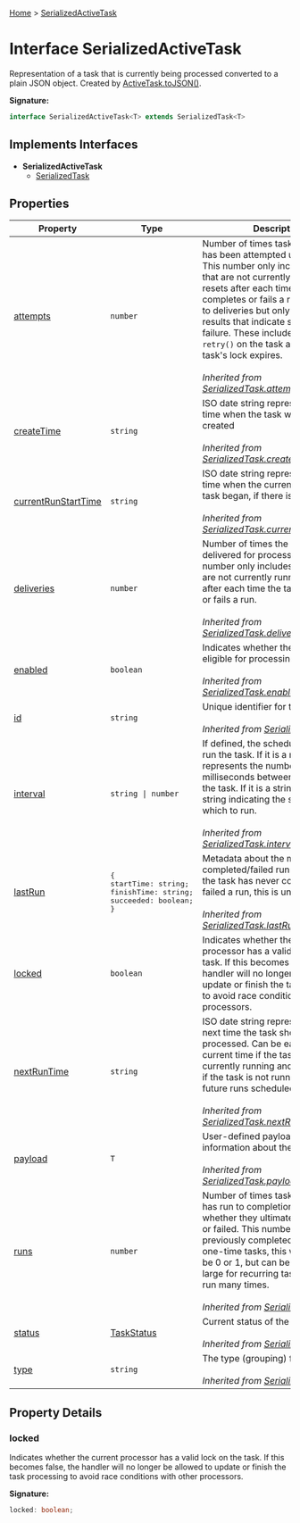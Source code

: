 [Home](../index.md) &gt; [SerializedActiveTask](./serializedactivetask.md)

# Interface SerializedActiveTask

Representation of a task that is currently being processed converted to a plain JSON object. Created by [ActiveTask.toJSON()](./activetask.md#toJSON-method)<!-- -->.

<b>Signature:</b>

```typescript
interface SerializedActiveTask<T> extends SerializedTask<T> 
```

## Implements Interfaces

- <b>SerializedActiveTask</b>
    - [SerializedTask](./serializedtask.md)

## Properties

|  Property | Type | Description |
|  --- | --- | --- |
|  [attempts](./serializedtask.md#attempts-property) | `number` | Number of times task processing has been attempted unsuccessfully. This number only includes attempts that are not currently running and resets after each time the task completes or fails a run. It is similar to deliveries but only increments for results that indicate some sort of failure. These include calling `retry()` on the task and when the task's lock expires.<br><br><i>Inherited from [SerializedTask.attempts](./serializedtask.md#attempts-property)</i> |
|  [createTime](./serializedtask.md#createTime-property) | `string` | ISO date string representing the time when the task was first created<br><br><i>Inherited from [SerializedTask.createTime](./serializedtask.md#createTime-property)</i> |
|  [currentRunStartTime](./serializedtask.md#currentRunStartTime-property) | `string` | ISO date string representing the time when the current run of the task began, if there is a current run.<br><br><i>Inherited from [SerializedTask.currentRunStartTime](./serializedtask.md#currentRunStartTime-property)</i> |
|  [deliveries](./serializedtask.md#deliveries-property) | `number` | Number of times the task has been delivered for processing. This number only includes deliveries that are not currently running and resets after each time the task completes or fails a run.<br><br><i>Inherited from [SerializedTask.deliveries](./serializedtask.md#deliveries-property)</i> |
|  [enabled](./serializedtask.md#enabled-property) | `boolean` | Indicates whether the task is eligible for processing<br><br><i>Inherited from [SerializedTask.enabled](./serializedtask.md#enabled-property)</i> |
|  [id](./serializedtask.md#id-property) | `string` | Unique identifier for the task<br><br><i>Inherited from [SerializedTask.id](./serializedtask.md#id-property)</i> |
|  [interval](./serializedtask.md#interval-property) | `string \| number` | If defined, the schedule on which to run the task. If it is a number, it represents the number of milliseconds between each run of the task. If it is a string, it is a cron string indicating the schedule on which to run.<br><br><i>Inherited from [SerializedTask.interval](./serializedtask.md#interval-property)</i> |
|  [lastRun](./serializedtask.md#lastRun-property) | <pre>{&#010;    startTime: string;&#010;    finishTime: string;&#010;    succeeded: boolean;&#010;}</pre> | Metadata about the most recent completed/failed run of the task. If the task has never completed or failed a run, this is undefined.<br><br><i>Inherited from [SerializedTask.lastRun](./serializedtask.md#lastRun-property)</i> |
|  [locked](./serializedactivetask.md#locked-property) | `boolean` | Indicates whether the current processor has a valid lock on the task. If this becomes false, the handler will no longer be allowed to update or finish the task processing to avoid race conditions with other processors. |
|  [nextRunTime](./serializedtask.md#nextRunTime-property) | `string` | ISO date string representing the next time the task should be processed. Can be earlier than the current time if the task is pending or currently running and is undefined if the task is not running and has no future runs scheduled.<br><br><i>Inherited from [SerializedTask.nextRunTime](./serializedtask.md#nextRunTime-property)</i> |
|  [payload](./serializedtask.md#payload-property) | `T` | User-defined payload holding information about the task.<br><br><i>Inherited from [SerializedTask.payload](./serializedtask.md#payload-property)</i> |
|  [runs](./serializedtask.md#runs-property) | `number` | Number of times task processing has run to completion, regardless of whether they ultimately succeeded or failed. This number only includes previously completed runs. For one-time tasks, this will only ever be 0 or 1, but can be arbitrarily large for recurring tasks that have run many times.<br><br><i>Inherited from [SerializedTask.runs](./serializedtask.md#runs-property)</i> |
|  [status](./serializedtask.md#status-property) | [TaskStatus](../enums/taskstatus.md) | Current status of the task<br><br><i>Inherited from [SerializedTask.status](./serializedtask.md#status-property)</i> |
|  [type](./serializedtask.md#type-property) | `string` | The type (grouping) for the task<br><br><i>Inherited from [SerializedTask.type](./serializedtask.md#type-property)</i> |

## Property Details

<a id="locked-property"></a>

### locked

Indicates whether the current processor has a valid lock on the task. If this becomes false, the handler will no longer be allowed to update or finish the task processing to avoid race conditions with other processors.

<b>Signature:</b>

```typescript
locked: boolean;
```
